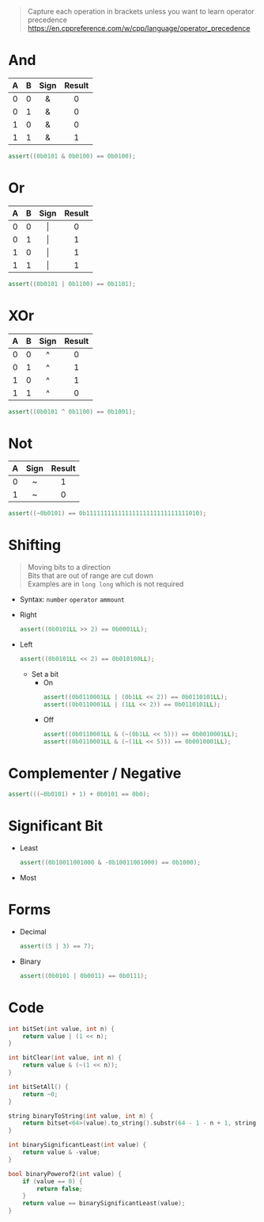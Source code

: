 > Capture each operation in brackets unless you want to learn operator precedence  
> https://en.cppreference.com/w/cpp/language/operator_precedence  

# And
|   A   |   B   | Sign  | Result |
| :---: | :---: | :---: | :----: |
|   0   |   0   |   &   |   0    |
|   0   |   1   |   &   |   0    |
|   1   |   0   |   &   |   0    |
|   1   |   1   |   &   |   1    |

```c++
assert((0b0101 & 0b0100) == 0b0100);
```

# Or
|   A   |   B   | Sign  | Result |
| :---: | :---: | :---: | :----: |
|   0   |   0   |  \|   |   0    |
|   0   |   1   |  \|   |   1    |
|   1   |   0   |  \|   |   1    |
|   1   |   1   |  \|   |   1    |

```c++
assert((0b0101 | 0b1100) == 0b1101);
```

# XOr
|   A   |   B   | Sign  | Result |
| :---: | :---: | :---: | :----: |
|   0   |   0   |   ^   |   0    |
|   0   |   1   |   ^   |   1    |
|   1   |   0   |   ^   |   1    |
|   1   |   1   |   ^   |   0    |

```c++
assert((0b0101 ^ 0b1100) == 0b1001);
```

# Not
|   A   | Sign  | Result |
| :---: | :---: | :----: |
|   0   |   ~   |   1    |
|   1   |   ~   |   0    |

```c++
assert((~0b0101) == 0b11111111111111111111111111111010);
```

# Shifting
> Moving bits to a direction  
> Bits that are out of range are cut down  
> Examples are in `long long` which is not required  

- Syntax: `number` `operator` `ammount`

- Right
	```c++
	assert((0b0101LL >> 2) == 0b0001LL);
	```

- Left
	```c++
	assert((0b0101LL << 2) == 0b010100LL);
	```
	- Set a bit
		- On
			```c++
			assert((0b0110001LL | (0b1LL << 2)) == 0b0110101LL);
			assert((0b0110001LL | (1LL << 2)) == 0b0110101LL);
			```
		- Off
			```c++
			assert((0b0110001LL & (~(0b1LL << 5))) == 0b0010001LL);
			assert((0b0110001LL & (~(1LL << 5))) == 0b0010001LL);
			```

# Complementer / Negative
```c++
assert(((~0b0101) + 1) + 0b0101 == 0b0);
```

# Significant Bit
- Least
	```c++
	assert((0b10011001000 & -0b10011001000) == 0b1000);
	```
- Most

# Forms
- Decimal
	```c++
	assert((5 | 3) == 7);
	```
- Binary
	```c++
	assert((0b0101 | 0b0011) == 0b0111);
	```

# Code
```c++
int bitSet(int value, int n) {
	return value | (1 << n);
}

int bitClear(int value, int n) {
	return value & (~(1 << n));
}

int bitSetAll() {
	return ~0;
}

string binaryToString(int value, int n) {
	return bitset<64>(value).to_string().substr(64 - 1 - n + 1, string::npos);
}

int binarySignificantLeast(int value) {
	return value & -value;
}

bool binaryPowerof2(int value) {
	if (value == 0) {
		return false;
	}
	return value == binarySignificantLeast(value);
}
```